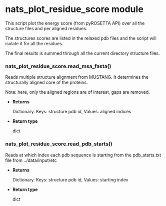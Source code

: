 # nats_plot_residue_score module

This script plot the energy score (from pyROSETTA API) over all the structure files and per aligned residues.

The structures scores are listed in the relaxed pdb files and the script will isolate it for all the residues.

The final results is summed through all the current directory structure files.


### nats_plot_residue_score.read_msa_fasta()
Reads multiple structure alignment from MUSTANG.
It determines the structurally aligned core of the proteins.

Note: here, only the aligned regions are of interest, gaps are removed.


* **Returns**

    Dictionary. Keys: structure pdb id, Values: aligned indices



* **Return type**

    dict



### nats_plot_residue_score.read_pdb_starts()
Reads at which index each pdb sequence is starting from the pdb_starts.txt file from ../data/input/etc


* **Returns**

    Dictionary. Keys: structure pdb id, Values: starting index



* **Return type**

    dict
